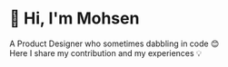 # 👋 Hi, I'm Mohsen

A Product Designer who sometimes dabbling in code 😊  
Here I share my contribution and my experiences 💡  

<!---
mosnfar/mosnfar is a ✨ special ✨ repository because its `README.md` (this file) appears on your GitHub profile.
You can click the Preview link to take a look at your changes.
--->

